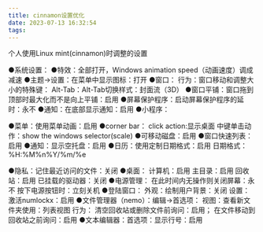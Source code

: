 ```yaml
---
title: cinnamon设置优化
date: 2023-07-13 16:32:54
tags:
---
```

个人使用Linux mint(cinnamon)时调整的设置
<!-- more -->
●系统设置：
●特效：全部打开，Windows animation speed（动画速度）调成减速
●主题->设置：在菜单中显示图标：打开
●窗口：
行为：窗口移动和调整大小的特殊键：<super>
Alt-Tab：Alt-Tab切换样式：封面流（3D）
●窗口平铺：窗口拖到顶部时最大化而不是向上平铺：启用
●屏幕保护程序：启动屏幕保护程序的延时：永不
●通知：在底部显示通知：启用
●小程序：

●菜单：使用菜单动画：启用
●corner bar：
click action:显示桌面
中键单击动作：show the windows selector(scale)
●可移动磁盘：启用
●窗口快速列表：启用
●通知：显示空托盘：启用
●日历：使用定制日期格式：启用
日期格式：%H:%M%n%Y/%m/%e

●隐私：记住最近访问的文件：关闭
●桌面：
计算机：启用
主目录：启用
回收站：启用
已挂载的驱动器：关闭
●电源管理：
在此时间内无操作则关闭屏幕：永不
按下电源按钮时：立刻关机
●登陆窗口：
外观：绘制用户背景：关闭
设置：激活numlockx：启用
●文件管理器（nemo）：编辑->首选项：
视图：查看新文件夹使用：列表视图
行为：
清空回收站或删除文件前询问：启用；
在文件移动到回收站之前询问：启用
●文本编辑器：首选项：显示行号：启用
